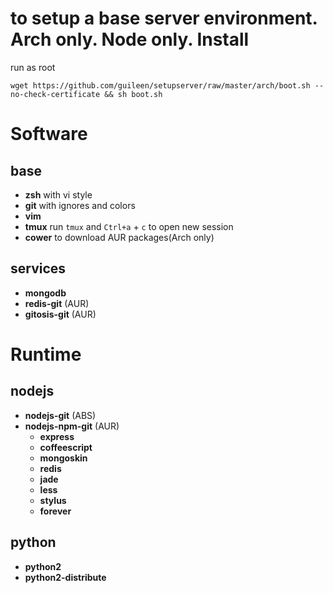 to setup a base server environment. Arch only. Node only.
Install
========
run as root

    wget https://github.com/guileen/setupserver/raw/master/arch/boot.sh --no-check-certificate && sh boot.sh

Software
========

base
--------
* **zsh**  with vi style
* **git**  with ignores and colors
* **vim**
* **tmux**  run `tmux` and `Ctrl+a` + `c` to open new session
* **cower** to download AUR packages(Arch only)

services
--------
* **mongodb**
* **redis-git** (AUR)
* **gitosis-git** (AUR)

Runtime
========

nodejs
--------
* **nodejs-git** (ABS)
* **nodejs-npm-git** (AUR)
    * **express**
    * **coffeescript**
    * **mongoskin**
    * **redis**
    * **jade**
    * **less**
    * **stylus**
    * **forever**

python
--------
* **python2**
* **python2-distribute**
